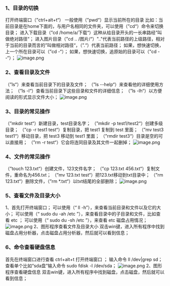 ### 1、目录的切换
打开终端窗口（”ctrl+alt+t“）
一般使用（”pwd“）显示当前所在的目录
比如：当前目录是在home下面的，与用户名相同的文件夹，可以使用（”cd“）命令来切换目录；
进入下载目录（”cd /home/a/下载“）这种从给目录开头的一长串路经”叫做绝对路径“；
进入图片目录（”cd .. /图片/“）".."代表当前路径的上级路径，相对于当前的目录而言的”叫做相对路径“，（”.“）代表当前路径；
如果，想快速切换，上一个所在目录可以（”cd -“）；
如果，想快速切换，追原始的目录可以（”cd --“）；
![image.png](https://cdn.nlark.com/yuque/0/2023/png/33625181/1682687696632-4d2f095d-9a30-4c11-b492-e3e044c37f6b.png#averageHue=%235d1a3c&clientId=ua7feb574-ab3f-4&from=paste&height=800&id=u977895e6&originHeight=1200&originWidth=1920&originalType=binary&ratio=1.5&rotation=0&showTitle=false&size=2262356&status=done&style=none&taskId=u27cdb566-c615-43b4-84ef-7f3cb849b0a&title=&width=1280)
### 2、查看目录及文件
（”ls“）来查看当前目录下的目录及文件；
（”ls --help“）来查看他的详细使用方法；
（”ls -l“）查看当前目录下这些目录和文件的详细信息；
（”ls -lh“）以方便阅读的形式显示文件大小；
![image.png](https://cdn.nlark.com/yuque/0/2023/png/33625181/1682689498189-429ba055-aff5-4859-8984-9e147d26f2d4.png#averageHue=%23621c3e&clientId=ua7feb574-ab3f-4&from=paste&height=771&id=u19bed786&originHeight=1157&originWidth=1876&originalType=binary&ratio=1.5&rotation=0&showTitle=false&size=2264503&status=done&style=none&taskId=u0dbf0b28-79e3-40da-81df-01c6017eda0&title=&width=1250.6666666666667)
### 3、目录的常见操作
（”mkdir test“）新建目录，test目录名字；
（”mkdir -p test1/test2“）创建多级目录；
（”cp -r  test1 test“）复制目录，把 test1 复制到 test 里面；
（”mv test3 test1“）移动目录，把 test3 移动到 test1 里面；
（”rmdir test3“）目录是空的可以直接用；
（”rm -r test“）它会将连同目录及其文件一起删掉；
![image.png](https://cdn.nlark.com/yuque/0/2023/png/33625181/1682695320775-befb8f07-e395-424a-896c-d285b25a50bd.png#averageHue=%235e1a3e&clientId=ua7feb574-ab3f-4&from=paste&height=800&id=ubf064d0d&originHeight=1200&originWidth=1920&originalType=binary&ratio=1.5&rotation=0&showTitle=false&size=2375772&status=done&style=none&taskId=u44e1af1f-8e33-4b58-a257-06998350107&title=&width=1280)
### 4、文件的常见操作
（”touch 123.txt“）创建文件，123文件名字；
（”cp 123.txt  456.txt“）复制文件，重命名为456.txt；
（”mv 123.txt  test“）把123.txt移动到txt目录中；
（”rm 123.txt“）删除文件，（”rm *.txt“）以txt结尾的全部删除；
![image.png](https://cdn.nlark.com/yuque/0/2023/png/33625181/1682696430040-aec33910-2c9d-4572-b0e0-6d241eecf11b.png#averageHue=%23651d42&clientId=ua7feb574-ab3f-4&from=paste&height=800&id=u5af21e2b&originHeight=1200&originWidth=1920&originalType=binary&ratio=1.5&rotation=0&showTitle=false&size=2463996&status=done&style=none&taskId=uedcaa9b5-e754-4b23-abb9-193631a0cb8&title=&width=1280)
### 5、查看文件及目录大小
1、首先打开终端窗口；
可以使用（“ ll -h”），来查看当前目录和文件以及它的大小；
可以使用（“ sudo du -ah /etc ”），来查看目录中的子目录和文件，比如查看 etc ；
可以使用（“ sudo du -sh /etc ”），来查看 etc 磁盘占用情况；
![image.png](https://cdn.nlark.com/yuque/0/2023/png/33625181/1682952527573-1d277ee5-7d85-4319-9a72-c73657ba10e3.png#averageHue=%235f1a3e&clientId=u28d4e763-ec44-4&from=paste&height=800&id=uca1b4ef6&originHeight=1200&originWidth=1920&originalType=binary&ratio=1.5&rotation=0&showTitle=false&size=2131826&status=done&style=none&taskId=u8c81cc7e-c6ff-4328-a65a-63700b45370&title=&width=1280)
2、图形程序查看文件及目录大小
双击win键，进入所有程序中找到磁盘占用分析器，点击磁盘占用分析器，然后就可以看到信息；
### 6、命令查看硬盘信息
首先在终端窗口进行查看 ctrl+alt+t 打开终端窗口 ；
输入命令  ll /dev|grep sd； 
查看单个比如“sda盘”输入命令 sudo fdisk -l /dev/sda；
![image.png](https://cdn.nlark.com/yuque/0/2023/png/33625181/1682951097066-ea797b46-702f-4a60-a397-93df89c880df.png#averageHue=%23611c40&clientId=u0da50811-7792-4&from=paste&height=800&id=uc5426b5f&originHeight=1200&originWidth=1920&originalType=binary&ratio=1.5&rotation=0&showTitle=false&size=2458154&status=done&style=none&taskId=u8a6c977a-f835-4816-82b5-4ac85f9d676&title=&width=1280)
2、图形程序查看硬盘信息
双击win键，进入所有程序中找到磁盘，点击磁盘，然后就可以看到信息；
### 
